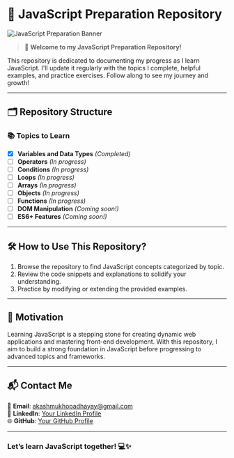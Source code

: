 # 📜 **JavaScript Preparation Repository**  

![JavaScript Preparation Banner](https://via.placeholder.com/1200x300.png?text=JavaScript+Preparation)  

> 🚀 **Welcome to my JavaScript Preparation Repository!**  

This repository is dedicated to documenting my progress as I learn JavaScript. I'll update it regularly with the topics I complete, helpful examples, and practice exercises. Follow along to see my journey and growth!  

---

## 🗂️ **Repository Structure**  

### 📚 **Topics to Learn**  
- [x] **Variables and Data Types** *(Completed)*  
- [ ] **Operators** *(In progress)*  
- [ ] **Conditions** *(In progress)*  
- [ ] **Loops** *(In progress)*  
- [ ] **Arrays** *(In progress)*  
- [ ] **Objects** *(In progress)*  
- [ ] **Functions** *(In progress)*  
- [ ] **DOM Manipulation** *(Coming soon!)*  
- [ ] **ES6+ Features** *(Coming soon!)*  

---

## 🛠️ **How to Use This Repository?**  
1. Browse the repository to find JavaScript concepts categorized by topic.  
2. Review the code snippets and explanations to solidify your understanding.  
3. Practice by modifying or extending the provided examples.  

---

## 🌟 **Motivation**  
Learning JavaScript is a stepping stone for creating dynamic web applications and mastering front-end development. With this repository, I aim to build a strong foundation in JavaScript before progressing to advanced topics and frameworks.  

---

## 📬 **Contact Me**  
💌 **Email**: [akashmukhopadhayay@gmail.com](mailto:akashmukhopadhayay@gmail.com)  
💼 **LinkedIn**: [Your LinkedIn Profile](#)  
🌐 **GitHub**: [Your GitHub Profile](#)  

---

### **Let’s learn JavaScript together! 💻✨**
